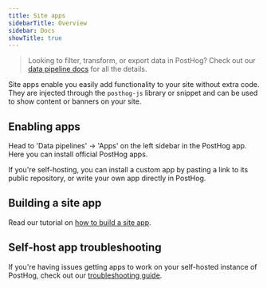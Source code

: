 ```yaml
---
title: Site apps
sidebarTitle: Overview
sidebar: Docs
showTitle: true
---
```


> Looking to filter, transform, or export data in PostHog? Check out our [data pipeline docs](/docs/cdp) for all the details.

Site apps enable you easily add functionality to your site without extra code. They are injected through the `posthog-js` library or snippet and can be used to show content or banners on your site.

## Enabling apps

Head to 'Data pipelines' -> 'Apps' on the left sidebar in the PostHog app. Here you can install official PostHog apps.

If you're self-hosting, you can install a custom app by pasting a link to its public repository, or write your own app directly in PostHog.

## Building a site app

Read our tutorial on [how to build a site app](/tutorials/build-site-app).

## Self-host app troubleshooting

If you're having issues getting apps to work on your self-hosted instance of PostHog, check out our [troubleshooting guide](/docs/cdp/enabling).